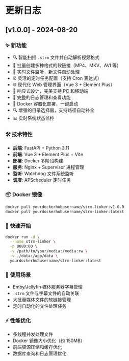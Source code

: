 # 更新日志

## [v1.0.0] - 2024-08-20

### ✨ 新功能
- 🔍 智能扫描 `.strm` 文件并自动解析视频格式
- 🔗 批量创建多种格式的软链接（MP4、MKV、AVI 等）
- 👀 实时文件监听，新文件自动处理
- ⏰ 灵活的定时任务配置（支持 Cron 表达式）
- 🌐 现代化 Web 管理界面（Vue 3 + Element Plus）
- 📱 响应式设计，完美支持 PC 和移动端
- 📝 完整的日志管理和查看功能
- 🐳 Docker 容器化部署，一键启动
- 🔍 增强的目录选择器，支持路径自动补全
- 📊 实时系统状态监控

### 🛠 技术特性
- **后端**: FastAPI + Python 3.11
- **前端**: Vue 3 + Element Plus + Vite
- **部署**: Docker 多阶段构建
- **服务**: Nginx + Supervisor 进程管理
- **监听**: Watchdog 文件系统监听
- **调度**: APScheduler 定时任务

### 📦 Docker 镜像
```bash
docker pull yourdockerhubusername/strm-linker:v1.0.0
docker pull yourdockerhubusername/strm-linker:latest
```

### 🚀 快速开始
```bash
docker run -d \
  --name strm-linker \
  -p 8080:80 \
  -v /path/to/your/media:/media:rw \
  -v ./data:/app/data \
  yourdockerhubusername/strm-linker:latest
```

### 🎯 使用场景
- Emby/Jellyfin 媒体服务器字幕管理
- `.strm` 文件与字幕文件的自动关联
- 大批量媒体文件的软链接管理
- 定时自动化的文件处理任务

### ⚡ 性能优化
- 多线程并发处理文件
- Docker 镜像大小优化（约 150MB）
- 前端资源压缩和缓存优化
- 数据库查询和日志管理优化
